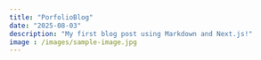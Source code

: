 ```yaml
---
title: "PorfolioBlog"
date: "2025-08-03"
description: "My first blog post using Markdown and Next.js!"
image : /images/sample-image.jpg
---
```




